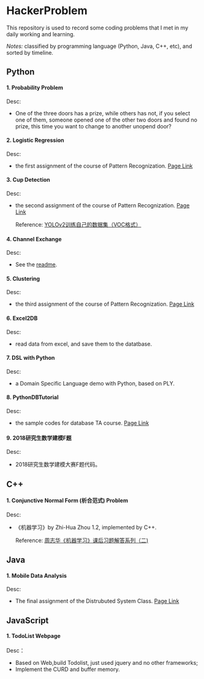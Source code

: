 # HackerProblem

This repository is used to record some coding problems that I met in my daily working and learning. 

*Notes:* classified by programming language (Python, Java, C++, etc), and sorted by timeline.

## Python

#### 1. Probability Problem

Desc:

* One of the three doors has a prize, while others has not, if you select one of them, someone opened one of the other two doors and found no prize, this time you want to change to another unopend door?

#### 2. Logistic Regression

Desc:

* the first assignment of the course of Pattern Recognization. [Page Link](http://sse.tongji.edu.cn/yingshen/course/PR2017Fall/assignments/assignment1.pdf)

#### 3. Cup Detection

Desc:

* the second assignment of the course of Pattern Recognization. [Page Link](http://sse.tongji.edu.cn/yingshen/course/PR2017Fall/assignments/assignment2.pdf)

	Reference: [YOLOv2训练自己的数据集（VOC格式）](http://blog.csdn.net/ch_liu23/article/details/53558549)

#### 4. Channel Exchange

Desc:

* See the [readme](https://github.com/KrisCheng/HackerProblem/tree/master/Python/4_ChannelExchange).

#### 5. Clustering

Desc:

* the third assignment of the course of Pattern Recognization. [Page Link](http://sse.tongji.edu.cn/yingshen/course/PR2017Fall/assignments/assignment3.pdf)

#### 6. Excel2DB

Desc:

* read data from excel, and save them to the datatbase.


#### 7. DSL with Python

Desc:

* a Domain Specific Language demo with Python, based on PLY.

#### 8. PythonDBTutorial

Desc:

* the sample codes for database TA course. [Page Link](https://github.com/KrisCheng/HackerProblem/tree/master/Python/8_PythonDBTutorial)

#### 9. 2018研究生数学建模F题

Desc:

* 2018研究生数学建模大赛F题代码。



## C++

#### 1. Conjunctive Normal Form (析合范式) Problem

Desc:

* 《机器学习》by Zhi-Hua Zhou 1.2, implemented by C++.

	Reference: [周志华《机器学习》课后习题解答系列（二)](http://blog.csdn.net/snoopy_yuan/article/details/62054718)

## Java

#### 1. Mobile Data Analysis

Desc:

* The final assignment of the Distrubuted System Class. [Page Link](https://github.com/KrisCheng/HackerProblem/blob/master/Java/1_MobileData/%E5%88%86%E5%B8%83%E5%BC%8F%E8%AE%A1%E7%AE%97%E8%AF%BE%E7%A8%8B%E9%A1%B9%E7%9B%AE.pdf)

## JavaScript

#### 1. TodoList Webpage

Desc：

* Based on Web,build Todolist, just used jquery and no other frameworks;
* Implement the CURD and buffer memory.
